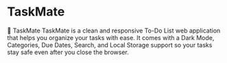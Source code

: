 # TaskMate
📝 TaskMate  TaskMate is a clean and responsive To-Do List web application that helps you organize your tasks with ease. It comes with a Dark Mode, Categories, Due Dates, Search, and Local Storage support so your tasks stay safe even after you close the browser.  
